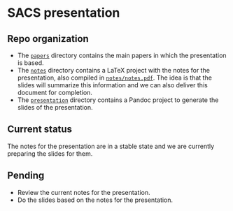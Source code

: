 # SACS presentation

## Repo organization

  - The [`papers`](./papers) directory contains the main papers in which the presentation is based.
  - The [`notes`](./notes) directory contains a LaTeX project with the notes for the presentation, also compiled in [`notes/notes.pdf`](./notes/notes.pdf). The idea is that the slides will summarize this information and we can also deliver this document for completion.
  - The [`presentation`](./presentation) directory contains a Pandoc project to generate the slides of the presentation.

## Current status

The notes for the presentation are in a stable state and we are currently preparing the slides for them.

## Pending

  - Review the current notes for the presentation.
  - Do the slides based on the notes for the presentation.
